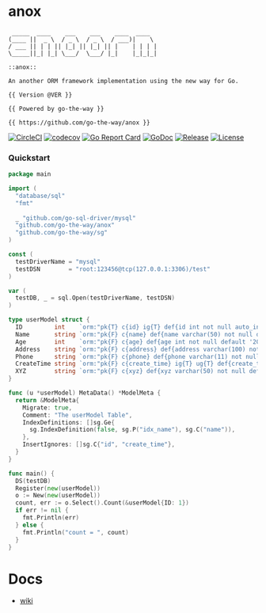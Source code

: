 # anox

```
 _____  ____    ___    ___    ____  ____  
(____ ||  _ \  / _ \  / _ \  / ___)|    \ 
/ ___ || | | || |_| || |_| || |    | | | |
\_____||_| |_| \___/  \___/ |_|    |_|_|_|

::anox:: 

An another ORM framework implementation using the new way for Go.

{{ Version @VER }}

{{ Powered by go-the-way }}

{{ https://github.com/go-the-way/anox }}

```

[![CircleCI](https://circleci.com/gh/go-the-way/anox/tree/main.svg?style=shield)](https://circleci.com/gh/go-the-way/anox/tree/main)
[![codecov](https://codecov.io/gh/go-the-way/anox/branch/main/graph/badge.svg?token=8MAR3J959H)](https://codecov.io/gh/go-the-way/anox)
[![Go Report Card](https://goreportcard.com/badge/github.com/go-the-way/anox)](https://goreportcard.com/report/github.com/go-the-way/anox)
[![GoDoc](https://pkg.go.dev/badge/github.com/go-the-way/anox?status.svg)](https://pkg.go.dev/github.com/go-the-way/anox?tab=doc)
[![Release](https://img.shields.io/github/release/go-the-way/anox.svg?style=flat-square)](https://github.com/go-the-way/anox/releases)
[![License](https://img.shields.io/github/license/go-the-way/anox)](https://raw.githubusercontent.com/go-the-way/anox/main/LICENSE)

### Quickstart
```go
package main

import (
  "database/sql"
  "fmt"
  
  _ "github.com/go-sql-driver/mysql"
  "github.com/go-the-way/anox"
  "github.com/go-the-way/sg"
)

const (
  testDriverName = "mysql"
  testDSN        = "root:123456@tcp(127.0.0.1:3306)/test"
)

var (
  testDB, _ = sql.Open(testDriverName, testDSN)
)

type userModel struct {
  ID         int    `orm:"pk{T} c{id} ig{T} def{id int not null auto_increment comment 'ID'}"`
  Name       string `orm:"pk{F} c{name} def{name varchar(50) not null default 'hello world' comment 'Name'}"`
  Age        int    `orm:"pk{F} c{age} def{age int not null default '20' comment 'Age'}"`
  Address    string `orm:"pk{F} c{address} def{address varchar(100) not null comment 'Address'}"`
  Phone      string `orm:"pk{F} c{phone} def{phone varchar(11) not null default '13900000000' comment 'Phone'}"`
  CreateTime string `orm:"pk{F} c{create_time} ig{T} ug{T} def{create_time datetime not null default current_timestamp comment 'CreateTime'}"`
  XYZ        string `orm:"pk{F} c{xyz} def{xyz varchar(50) not null default 'xyz' comment 'XYZ'}"`
}

func (u *userModel) MetaData() *ModelMeta {
  return &ModelMeta{
    Migrate: true,
    Comment: "The userModel Table",
    IndexDefinitions: []sg.Ge{
      sg.IndexDefinition(false, sg.P("idx_name"), sg.C("name")),
    },
    InsertIgnores: []sg.C{"id", "create_time"},
  }   
}

func main() {
  DS(testDB)
  Register(new(userModel))
  o := New(new(userModel))
  count, err := o.Select().Count(&userModel{ID: 1})
  if err != nil {
    fmt.Println(err)
  } else {
    fmt.Println("count = ", count)
  }
}

```

# Docs
- [wiki](https://github.com/go-the-way/anox/wikis)